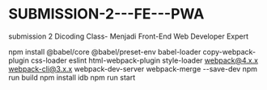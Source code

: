 # SUBMISSION-2---FE---PWA
submission 2  Dicoding Class- Menjadi Front-End Web Developer Expert


npm install @babel/core @babel/preset-env babel-loader copy-webpack-plugin css-loader eslint html-webpack-plugin style-loader webpack@4.x.x webpack-cli@3.x.x webpack-dev-server webpack-merge --save-dev
npm run build
npm install idb
npm run start
